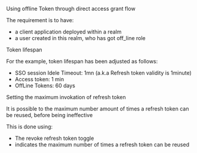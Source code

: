 Using offline Token through direct access grant flow

The requirement is to have:

- a client application deployed within a realm
- a user created in this realm, who has got off_line role

Token lifespan

For the example, token lifespan has been adjusted as follows:
- SSO session Idele Timeout: 1mn
(a.k.a Refresh token validity is 1minute)
- Access token: 1 min
- OffLine Tokens: 60 days

Setting the maximum invokation of refresh token

It is possible to the maximum number amount of times a refresh token can be reused, before being ineffective

This is done using:

- The revoke refresh token toggle
- indicates the maximum number of times a refresh token can be reused


